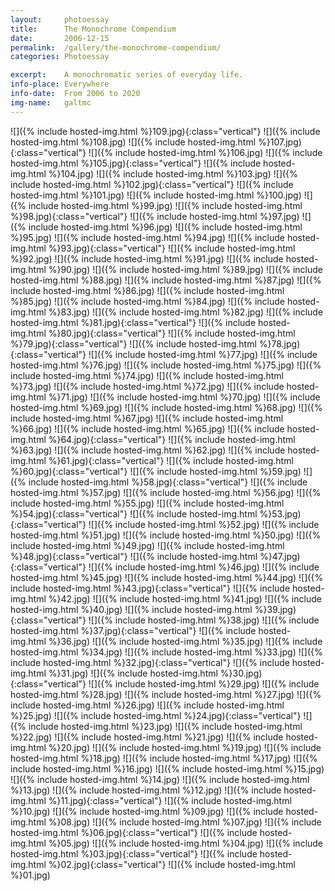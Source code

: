 ```yaml
---
layout:		photoessay
title:		The Monochrome Compendium
date:		2006-12-15
permalink: 	/gallery/the-monochrome-compendium/
categories:	Photoessay

excerpt: 	A monochromatic series of everyday life.
info-place: Everywhere
info-date:	From 2006 to 2020
img-name:	galtmc
---
```


<div class="gallery-{{ page.layout }}" markdown="1">

![]({% include hosted-img.html %}109.jpg){:class="vertical"}
![]({% include hosted-img.html %}108.jpg)
![]({% include hosted-img.html %}107.jpg){:class="vertical"}
![]({% include hosted-img.html %}106.jpg)
![]({% include hosted-img.html %}105.jpg){:class="vertical"}
![]({% include hosted-img.html %}104.jpg)
![]({% include hosted-img.html %}103.jpg)
![]({% include hosted-img.html %}102.jpg){:class="vertical"}
![]({% include hosted-img.html %}101.jpg)
![]({% include hosted-img.html %}100.jpg)
![]({% include hosted-img.html %}99.jpg)
![]({% include hosted-img.html %}98.jpg){:class="vertical"}
![]({% include hosted-img.html %}97.jpg)
![]({% include hosted-img.html %}96.jpg)
![]({% include hosted-img.html %}95.jpg)
![]({% include hosted-img.html %}94.jpg)
![]({% include hosted-img.html %}93.jpg){:class="vertical"}
![]({% include hosted-img.html %}92.jpg)
![]({% include hosted-img.html %}91.jpg)
![]({% include hosted-img.html %}90.jpg)
![]({% include hosted-img.html %}89.jpg)
![]({% include hosted-img.html %}88.jpg)
![]({% include hosted-img.html %}87.jpg)
![]({% include hosted-img.html %}86.jpg)
![]({% include hosted-img.html %}85.jpg)
![]({% include hosted-img.html %}84.jpg)
![]({% include hosted-img.html %}83.jpg)
![]({% include hosted-img.html %}82.jpg)
![]({% include hosted-img.html %}81.jpg){:class="vertical"}
![]({% include hosted-img.html %}80.jpg){:class="vertical"}
![]({% include hosted-img.html %}79.jpg){:class="vertical"}
![]({% include hosted-img.html %}78.jpg){:class="vertical"}
![]({% include hosted-img.html %}77.jpg)
![]({% include hosted-img.html %}76.jpg)
![]({% include hosted-img.html %}75.jpg)
![]({% include hosted-img.html %}74.jpg)
![]({% include hosted-img.html %}73.jpg)
![]({% include hosted-img.html %}72.jpg)
![]({% include hosted-img.html %}71.jpg)
![]({% include hosted-img.html %}70.jpg)
![]({% include hosted-img.html %}69.jpg)
![]({% include hosted-img.html %}68.jpg)
![]({% include hosted-img.html %}67.jpg)
![]({% include hosted-img.html %}66.jpg)
![]({% include hosted-img.html %}65.jpg)
![]({% include hosted-img.html %}64.jpg){:class="vertical"}
![]({% include hosted-img.html %}63.jpg)
![]({% include hosted-img.html %}62.jpg)
![]({% include hosted-img.html %}61.jpg){:class="vertical"}
![]({% include hosted-img.html %}60.jpg){:class="vertical"}
![]({% include hosted-img.html %}59.jpg)
![]({% include hosted-img.html %}58.jpg){:class="vertical"}
![]({% include hosted-img.html %}57.jpg)
![]({% include hosted-img.html %}56.jpg)
![]({% include hosted-img.html %}55.jpg)
![]({% include hosted-img.html %}54.jpg){:class="vertical"}
![]({% include hosted-img.html %}53.jpg){:class="vertical"}
![]({% include hosted-img.html %}52.jpg)
![]({% include hosted-img.html %}51.jpg)
![]({% include hosted-img.html %}50.jpg)
![]({% include hosted-img.html %}49.jpg)
![]({% include hosted-img.html %}48.jpg){:class="vertical"}
![]({% include hosted-img.html %}47.jpg){:class="vertical"}
![]({% include hosted-img.html %}46.jpg)
![]({% include hosted-img.html %}45.jpg)
![]({% include hosted-img.html %}44.jpg)
![]({% include hosted-img.html %}43.jpg){:class="vertical"}
![]({% include hosted-img.html %}42.jpg)
![]({% include hosted-img.html %}41.jpg)
![]({% include hosted-img.html %}40.jpg)
![]({% include hosted-img.html %}39.jpg){:class="vertical"}
![]({% include hosted-img.html %}38.jpg)
![]({% include hosted-img.html %}37.jpg){:class="vertical"}
![]({% include hosted-img.html %}36.jpg)
![]({% include hosted-img.html %}35.jpg)
![]({% include hosted-img.html %}34.jpg)
![]({% include hosted-img.html %}33.jpg)
![]({% include hosted-img.html %}32.jpg){:class="vertical"}
![]({% include hosted-img.html %}31.jpg)
![]({% include hosted-img.html %}30.jpg){:class="vertical"}
![]({% include hosted-img.html %}29.jpg)
![]({% include hosted-img.html %}28.jpg)
![]({% include hosted-img.html %}27.jpg)
![]({% include hosted-img.html %}26.jpg)
![]({% include hosted-img.html %}25.jpg)
![]({% include hosted-img.html %}24.jpg){:class="vertical"}
![]({% include hosted-img.html %}23.jpg)
![]({% include hosted-img.html %}22.jpg)
![]({% include hosted-img.html %}21.jpg)
![]({% include hosted-img.html %}20.jpg)
![]({% include hosted-img.html %}19.jpg)
![]({% include hosted-img.html %}18.jpg)
![]({% include hosted-img.html %}17.jpg)
![]({% include hosted-img.html %}16.jpg)
![]({% include hosted-img.html %}15.jpg)
![]({% include hosted-img.html %}14.jpg)
![]({% include hosted-img.html %}13.jpg)
![]({% include hosted-img.html %}12.jpg)
![]({% include hosted-img.html %}11.jpg){:class="vertical"}
![]({% include hosted-img.html %}10.jpg)
![]({% include hosted-img.html %}09.jpg)
![]({% include hosted-img.html %}08.jpg)
![]({% include hosted-img.html %}07.jpg)
![]({% include hosted-img.html %}06.jpg){:class="vertical"}
![]({% include hosted-img.html %}05.jpg)
![]({% include hosted-img.html %}04.jpg)
![]({% include hosted-img.html %}03.jpg){:class="vertical"}
![]({% include hosted-img.html %}02.jpg){:class="vertical"}
![]({% include hosted-img.html %}01.jpg)

</div>
